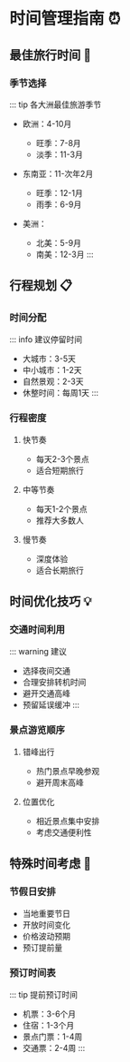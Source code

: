 # 时间管理指南 ⏰

## 最佳旅行时间 📅

### 季节选择
::: tip 各大洲最佳旅游季节
- 欧洲：4-10月
  - 旺季：7-8月
  - 淡季：11-3月
  
- 东南亚：11-次年2月
  - 旺季：12-1月
  - 雨季：6-9月
  
- 美洲：
  - 北美：5-9月
  - 南美：12-3月
:::

## 行程规划 📋

### 时间分配
::: info 建议停留时间
- 大城市：3-5天
- 中小城市：1-2天
- 自然景观：2-3天
- 休整时间：每周1天
:::

### 行程密度
1. 快节奏
   - 每天2-3个景点
   - 适合短期旅行
   
2. 中等节奏
   - 每天1-2个景点
   - 推荐大多数人
   
3. 慢节奏
   - 深度体验
   - 适合长期旅行

## 时间优化技巧 💡

### 交通时间利用
::: warning 建议
- 选择夜间交通
- 合理安排转机时间
- 避开交通高峰
- 预留延误缓冲
:::

### 景点游览顺序
1. 错峰出行
   - 热门景点早晚参观
   - 避开周末高峰
   
2. 位置优化
   - 相近景点集中安排
   - 考虑交通便利性

## 特殊时间考虑 🎯

### 节假日安排
- 当地重要节日
- 开放时间变化
- 价格波动预期
- 预订提前量

### 预订时间表
::: tip 提前预订时间
- 机票：3-6个月
- 住宿：1-3个月
- 景点门票：1-4周
- 交通票：2-4周
::: 